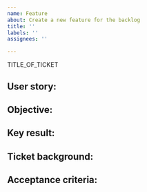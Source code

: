 ```yaml
---
name: Feature
about: Create a new feature for the backlog
title: ''
labels: ''
assignees: ''

---
```

TITLE_OF_TICKET

## User story:
<!-- As a <type of user> I need to ... -->

## Objective:
<!-- What the goal of this ticket is -->

## Key result:
<!-- Any related metrics for this ticket -->

## Ticket background:
<!-- Any relevant technical or business case background information -->

## Acceptance criteria:
<!--
   -[ ] List of items necessary for completion
       - with steps to confirm that the acceptance is met
   -[ ] List of items necessary for completion
 -->
